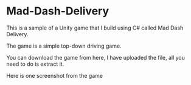 # Mad-Dash-Delivery
This is a sample of a Unity game that I build using C# called Mad Dash Delivery.

The game is a simple top-down driving game.

You can download the game from here, I have uploaded the file, all you need to do is extract it.

Here is one screenshot from the game

